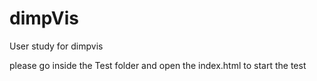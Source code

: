 # dimpVis
User study for dimpvis

please go inside the Test folder and open the index.html to start the test